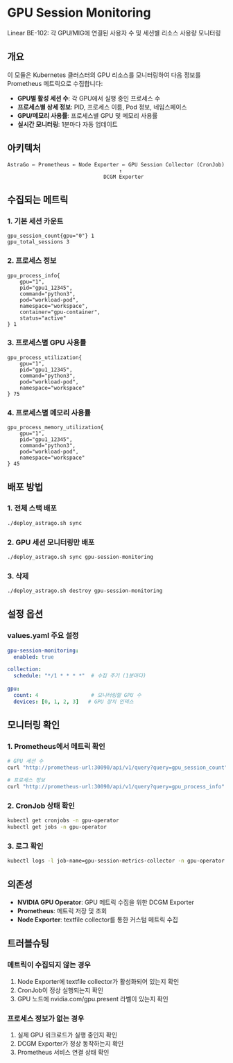 # GPU Session Monitoring

Linear BE-102: 각 GPU/MIG에 연결된 사용자 수 및 세션별 리소스 사용량 모니터링

## 개요

이 모듈은 Kubernetes 클러스터의 GPU 리소스를 모니터링하여 다음 정보를 Prometheus 메트릭으로 수집합니다:

- **GPU별 활성 세션 수**: 각 GPU에서 실행 중인 프로세스 수
- **프로세스별 상세 정보**: PID, 프로세스 이름, Pod 정보, 네임스페이스
- **GPU/메모리 사용률**: 프로세스별 GPU 및 메모리 사용률
- **실시간 모니터링**: 1분마다 자동 업데이트

## 아키텍처

```
AstraGo ← Prometheus ← Node Exporter ← GPU Session Collector (CronJob)
                                    ↑
                               DCGM Exporter
```

## 수집되는 메트릭

### 1. 기본 세션 카운트
```prometheus
gpu_session_count{gpu="0"} 1
gpu_total_sessions 3
```

### 2. 프로세스 정보
```prometheus
gpu_process_info{
    gpu="1",
    pid="gpu1_12345",
    command="python3",
    pod="workload-pod",
    namespace="workspace",
    container="gpu-container",
    status="active"
} 1
```

### 3. 프로세스별 GPU 사용률
```prometheus
gpu_process_utilization{
    gpu="1",
    pid="gpu1_12345",
    command="python3",
    pod="workload-pod",
    namespace="workspace"
} 75
```

### 4. 프로세스별 메모리 사용률
```prometheus
gpu_process_memory_utilization{
    gpu="1",
    pid="gpu1_12345",
    command="python3",
    pod="workload-pod",
    namespace="workspace"
} 45
```

## 배포 방법

### 1. 전체 스택 배포
```bash
./deploy_astrago.sh sync
```

### 2. GPU 세션 모니터링만 배포
```bash
./deploy_astrago.sh sync gpu-session-monitoring
```

### 3. 삭제
```bash
./deploy_astrago.sh destroy gpu-session-monitoring
```

## 설정 옵션

### values.yaml 주요 설정
```yaml
gpu-session-monitoring:
  enabled: true

collection:
  schedule: "*/1 * * * *"  # 수집 주기 (1분마다)
  
gpu:
  count: 4                 # 모니터링할 GPU 수
  devices: [0, 1, 2, 3]   # GPU 장치 인덱스
```

## 모니터링 확인

### 1. Prometheus에서 메트릭 확인
```bash
# GPU 세션 수
curl "http://prometheus-url:30090/api/v1/query?query=gpu_session_count"

# 프로세스 정보
curl "http://prometheus-url:30090/api/v1/query?query=gpu_process_info"
```

### 2. CronJob 상태 확인
```bash
kubectl get cronjobs -n gpu-operator
kubectl get jobs -n gpu-operator
```

### 3. 로그 확인
```bash
kubectl logs -l job-name=gpu-session-metrics-collector -n gpu-operator
```

## 의존성

- **NVIDIA GPU Operator**: GPU 메트릭 수집을 위한 DCGM Exporter
- **Prometheus**: 메트릭 저장 및 조회
- **Node Exporter**: textfile collector를 통한 커스텀 메트릭 수집

## 트러블슈팅

### 메트릭이 수집되지 않는 경우
1. Node Exporter에 textfile collector가 활성화되어 있는지 확인
2. CronJob이 정상 실행되는지 확인
3. GPU 노드에 nvidia.com/gpu.present 라벨이 있는지 확인

### 프로세스 정보가 없는 경우
1. 실제 GPU 워크로드가 실행 중인지 확인
2. DCGM Exporter가 정상 동작하는지 확인
3. Prometheus 서비스 연결 상태 확인 